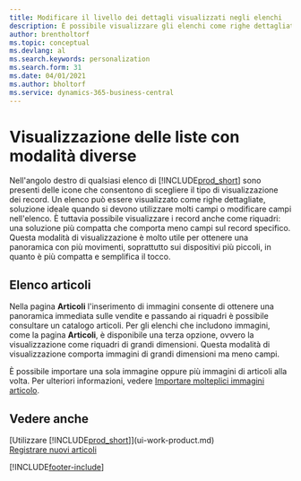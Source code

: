 ```yaml
---
title: Modificare il livello dei dettagli visualizzati negli elenchi
description: È possibile visualizzare gli elenchi come righe dettagliate che forniscono la maggior parte delle informazioni oppure come riquadri facili da analizzare visivamente e che possono includere miniature.
author: brentholtorf
ms.topic: conceptual
ms.devlang: al
ms.search.keywords: personalization
ms.search.form: 31
ms.date: 04/01/2021
ms.author: bholtorf
ms.service: dynamics-365-business-central
---
```

# <a name="displaying-lists-in-different-ways"></a>Visualizzazione delle liste con modalità diverse
Nell'angolo destro di qualsiasi elenco di [!INCLUDE[prod_short](includes/prod_short.md)] sono presenti delle icone che consentono di scegliere il tipo di visualizzazione dei record. Un elenco può essere visualizzato come righe dettagliate, soluzione ideale quando si devono utilizzare molti campi o modificare campi nell'elenco. È tuttavia possibile visualizzare i record anche come riquadri: una soluzione più compatta che comporta meno campi sul record specifico. Questa modalità di visualizzazione è molto utile per ottenere una panoramica con più movimenti, soprattutto sui dispositivi più piccoli, in quanto è più compatta e semplifica il tocco.

## <a name="item-list"></a>Elenco articoli
Nella pagina **Articoli** l'inserimento di immagini consente di ottenere una panoramica immediata sulle vendite e passando ai riquadri è possibile consultare un catalogo articoli. Per gli elenchi che includono immagini, come la pagina **Articoli**, è disponibile una terza opzione, ovvero la visualizzazione come riquadri di grandi dimensioni. Questa modalità di visualizzazione comporta immagini di grandi dimensioni ma meno campi.

È possibile importare una sola immagine oppure più immagini di articoli alla volta. Per ulteriori informazioni, vedere [Importare molteplici immagini articolo](inventory-how-import-item-pictures.md).  

## <a name="see-also"></a>Vedere anche
[Utilizzare [!INCLUDE[prod_short](includes/prod_short.md)]](ui-work-product.md)  
[Registrare nuovi articoli](inventory-how-register-new-items.md)  


[!INCLUDE[footer-include](includes/footer-banner.md)]
